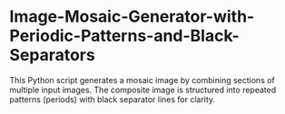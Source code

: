 # Image-Mosaic-Generator-with-Periodic-Patterns-and-Black-Separators
This Python script generates a mosaic image by combining sections of multiple input images. The composite image is structured into repeated patterns (periods) with black separator lines for clarity.
